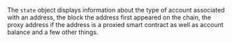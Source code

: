 <!-- markdownlint-disable MD033 MD036 MD041 -->
The `state` object displays information about the type of account associated with an address, the
block the address first appeared on the chain, the proxy address if the address is a proxied smart
contract as well as account balance and a few other things.
